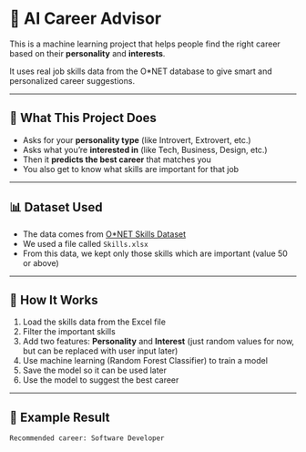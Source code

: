# 🧠 AI Career Advisor

This is a machine learning project that helps people find the right career based on their **personality** and **interests**.

It uses real job skills data from the O*NET database to give smart and personalized career suggestions.

---

## 📌 What This Project Does

- Asks for your **personality type** (like Introvert, Extrovert, etc.)
- Asks what you’re **interested in** (like Tech, Business, Design, etc.)
- Then it **predicts the best career** that matches you
- You also get to know what skills are important for that job

---

## 📊 Dataset Used

- The data comes from [O*NET Skills Dataset](https://www.onetcenter.org/database.html)
- We used a file called `Skills.xlsx`
- From this data, we kept only those skills which are important (value 50 or above)

---

## 🔧 How It Works

1. Load the skills data from the Excel file  
2. Filter the important skills  
3. Add two features: **Personality** and **Interest** (just random values for now, but can be replaced with user input later)  
4. Use machine learning (Random Forest Classifier) to train a model  
5. Save the model so it can be used later  
6. Use the model to suggest the best career

---

## 🚀 Example Result

```python
Recommended career: Software Developer

